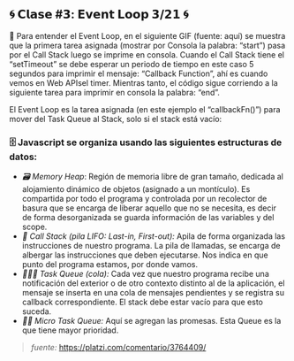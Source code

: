 ## 🌀 𝗖𝗹𝗮𝘀𝗲 #𝟯: 𝗘𝘃𝗲𝗻𝘁 𝗟𝗼𝗼𝗽 𝟯/𝟮𝟭 🌀

📌 Para entender el Event Loop, en el siguiente GIF (fuente: aquí) se muestra que la primera tarea asignada (mostrar por Consola la palabra: “start”) pasa por el Call Stack luego se imprime en consola. Cuando el Call Stack tiene el “setTimeout” se debe esperar un periodo de tiempo en este caso 5 segundos para imprimir el mensaje: “Callback Function”, ahí es cuando vemos en Web APIsel timer. Mientras tanto, el código sigue corriendo a la siguiente tarea para imprimir en consola la palabra: “end”.

El Event Loop es la tarea asignada (en este ejemplo el “callbackFn()”) para mover del Task Queue al Stack, solo si el stack está vacío:



### 🗄️ Javascript se organiza usando las siguientes estructuras de datos:

* *🗃️ Memory Heap*: Región de memoria libre de gran tamaño, dedicada al alojamiento dinámico de objetos (asignado a un montículo). Es compartida por todo el programa y controlada por un recolector de basura que se encarga de liberar aquello que no se necesita, es decir de forma desorganizada se guarda información de las variables y del scope.
* *🔋 Call Stack (pila LIFO: Last-in, First-out):* Apila de forma organizada las instrucciones de nuestro programa. La pila de llamadas, se encarga de albergar las instrucciones que deben ejecutarse. Nos indica en que punto del programa estamos, por donde vamos.
* *🚗🚕🚙 Task Queue (cola):* Cada vez que nuestro programa recibe una notificación del exterior o de otro contexto distinto al de la aplicación, el mensaje se inserta en una cola de mensajes pendientes y se registra su callback correspondiente. El stack debe estar vacío para que esto suceda.
* *🚗🚕 Micro Task Queue:* Aquí se agregan las promesas. Esta Queue es la que tiene mayor prioridad.

> *fuente:* https://platzi.com/comentario/3764409/